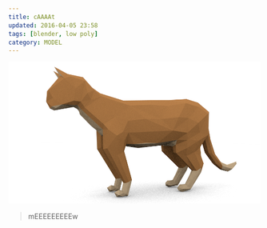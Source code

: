 ```yaml
---
title: cAAAAt
updated: 2016-04-05 23:58
tags: [blender, low poly]
category: MODEL
---
```


![cat2](/assets/images/cat3.png)

> mEEEEEEEEEw
